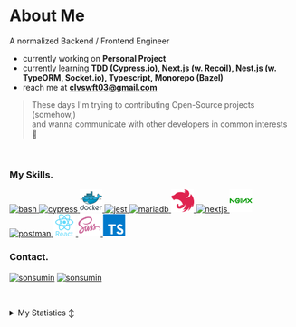 # About Me

A normalized Backend / Frontend Engineer

- currently working on **Personal Project**
- currently learning **TDD (Cypress.io), Next.js (w. Recoil), Nest.js (w. TypeORM, Socket.io), Typescript, Monorepo (Bazel)**
- reach me at **clvswft03@gmail.com**

> These days I'm trying to contributing Open-Source projects (somehow,)\
> and wanna communicate with other developers in common interests 💬

&nbsp;

<h3 align="left">My Skills.</h3>
<p align="left"> <a href="https://www.gnu.org/software/bash/" target="_blank" rel="noreferrer"> <img src="https://www.vectorlogo.zone/logos/gnu_bash/gnu_bash-icon.svg" alt="bash" width="40" height="40"/> </a> <a href="https://www.cypress.io" target="_blank" rel="noreferrer"> <img src="https://raw.githubusercontent.com/simple-icons/simple-icons/6e46ec1fc23b60c8fd0d2f2ff46db82e16dbd75f/icons/cypress.svg" alt="cypress" width="40" height="40"/> </a> <a href="https://www.docker.com/" target="_blank" rel="noreferrer"> <img src="https://raw.githubusercontent.com/devicons/devicon/master/icons/docker/docker-original-wordmark.svg" alt="docker" width="40" height="40"/> </a> <a href="https://jestjs.io" target="_blank" rel="noreferrer"> <img src="https://www.vectorlogo.zone/logos/jestjsio/jestjsio-icon.svg" alt="jest" width="40" height="40"/> </a> <a href="https://mariadb.org/" target="_blank" rel="noreferrer"> <img src="https://www.vectorlogo.zone/logos/mariadb/mariadb-icon.svg" alt="mariadb" width="40" height="40"/> </a> <a href="https://nestjs.com/" target="_blank" rel="noreferrer"> <img src="https://raw.githubusercontent.com/devicons/devicon/master/icons/nestjs/nestjs-plain.svg" alt="nestjs" width="40" height="40"/> </a> <a href="https://nextjs.org/" target="_blank" rel="noreferrer"> <img src="https://cdn.worldvectorlogo.com/logos/nextjs-2.svg" alt="nextjs" width="40" height="40"/> </a> <a href="https://www.nginx.com" target="_blank" rel="noreferrer"> <img src="https://raw.githubusercontent.com/devicons/devicon/master/icons/nginx/nginx-original.svg" alt="nginx" width="40" height="40"/> </a> <a href="https://postman.com" target="_blank" rel="noreferrer"> <img src="https://www.vectorlogo.zone/logos/getpostman/getpostman-icon.svg" alt="postman" width="40" height="40"/> </a> <a href="https://reactjs.org/" target="_blank" rel="noreferrer"> <img src="https://raw.githubusercontent.com/devicons/devicon/master/icons/react/react-original-wordmark.svg" alt="react" width="40" height="40"/> </a> <a href="https://sass-lang.com" target="_blank" rel="noreferrer"> <img src="https://raw.githubusercontent.com/devicons/devicon/master/icons/sass/sass-original.svg" alt="sass" width="40" height="40"/> </a> <a href="https://www.typescriptlang.org/" target="_blank" rel="noreferrer"> <img src="https://raw.githubusercontent.com/devicons/devicon/master/icons/typescript/typescript-original.svg" alt="typescript" width="40" height="40"/> </a> </p>

<h3 align="left">Contact.</h3>
<p align="left"> <a href="https://linkedin.com/in/sonsumin" target="blank"><img align="center" src="https://raw.githubusercontent.com/rahuldkjain/github-profile-readme-generator/master/src/images/icons/Social/github.svg" alt="sonsumin" height="30" width="40" /></a> <a href="https://linkedin.com/in/sonsumin" target="blank"><img align="center" src="https://raw.githubusercontent.com/rahuldkjain/github-profile-readme-generator/master/src/images/icons/Social/linked-in-alt.svg" alt="sonsumin" height="30" width="40" /></a>
</p>

&nbsp;

<details>
 <summary>My Statistics ↕️</summary>

<!--START_SECTION:waka-->
![Code Time](http://img.shields.io/badge/Code%20Time-800%20hrs%2059%20mins-blue)

![Profile Views](http://img.shields.io/badge/Profile%20Views-1-blue)

**🐱 My GitHub Data** 

> 🏆 1,057 Contributions in the Year 2022
 > 
> 📦 12.5 MB Used in GitHub's Storage 
 > 
> 💼 Opted to Hire
 > 
> 📜 318 Public Repositories 
 > 
> 🔑 100 Private Repositories  
 > 
**I'm an Early 🐤** 

```text
🌞 Morning    30 commits     █████░░░░░░░░░░░░░░░░░░░░   21.74% 
🌆 Daytime    40 commits     ███████░░░░░░░░░░░░░░░░░░   28.99% 
🌃 Evening    45 commits     ████████░░░░░░░░░░░░░░░░░   32.61% 
🌙 Night      23 commits     ████░░░░░░░░░░░░░░░░░░░░░   16.67%

```
📅 **I'm Most Productive on Thursday** 

```text
Monday       25 commits     ████░░░░░░░░░░░░░░░░░░░░░   18.12% 
Tuesday      15 commits     ██░░░░░░░░░░░░░░░░░░░░░░░   10.87% 
Wednesday    25 commits     ████░░░░░░░░░░░░░░░░░░░░░   18.12% 
Thursday     39 commits     ███████░░░░░░░░░░░░░░░░░░   28.26% 
Friday       15 commits     ██░░░░░░░░░░░░░░░░░░░░░░░   10.87% 
Saturday     6 commits      █░░░░░░░░░░░░░░░░░░░░░░░░   4.35% 
Sunday       13 commits     ██░░░░░░░░░░░░░░░░░░░░░░░   9.42%

```


📊 **This Week I Spent My Time On** 

```text
⌚︎ Time Zone: Asia/Seoul

💬 Programming Languages: 
Other                    24 hrs 41 mins      ████████████████░░░░░░░░░   66.04% 
Kotlin                   11 hrs 53 mins      ████████░░░░░░░░░░░░░░░░░   31.8% 
JSON                     19 mins             ░░░░░░░░░░░░░░░░░░░░░░░░░   0.86% 
YAML                     11 mins             ░░░░░░░░░░░░░░░░░░░░░░░░░   0.5% 
Bash                     10 mins             ░░░░░░░░░░░░░░░░░░░░░░░░░   0.47%

🔥 Editors: 
Browser                  24 hrs 37 mins      ████████████████░░░░░░░░░   65.86% 
IntelliJ                 12 hrs 26 mins      ████████░░░░░░░░░░░░░░░░░   33.27% 
VS Code                  9 mins              ░░░░░░░░░░░░░░░░░░░░░░░░░   0.44% 
Neovim                   9 mins              ░░░░░░░░░░░░░░░░░░░░░░░░░   0.43%

💻 Operating System: 
Linux                    37 hrs 23 mins      █████████████████████████   100.0%

```

**I Mostly Code in JavaScript** 

```text
JavaScript               20 repos            ██████░░░░░░░░░░░░░░░░░░░   25.64% 
TypeScript               18 repos            █████░░░░░░░░░░░░░░░░░░░░   23.08% 
Shell                    9 repos             ███░░░░░░░░░░░░░░░░░░░░░░   11.54% 
Python                   8 repos             ██░░░░░░░░░░░░░░░░░░░░░░░   10.26% 
CSS                      7 repos             ██░░░░░░░░░░░░░░░░░░░░░░░   8.97%

```


**Timeline**

![Chart not found](https://raw.githubusercontent.com/todaypp/todaypp/master/charts/bar_graph.png) 


 Last Updated on 18/05/2022 06:06:42 UTC
<!--END_SECTION:waka-->
</details>
